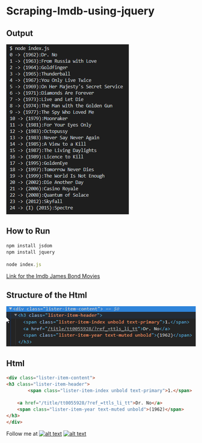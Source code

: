 # Scraping-Imdb-using-jquery

## Output

![image](https://github.com/iarunabho/Scraping-Imdb-using-jquery/blob/master/images/output.png)

## How to Run

```javascript
npm install jsdom
npm install jquery

node index.js
```

[Link for the Imdb James Bond Movies](https://www.imdb.com/list/ls004489992/)

## Structure of the Html

![image](https://github.com/iarunabho/Scraping-Imdb-using-jquery/blob/master/images/html_structure.png)


## Html

```html
<div class="lister-item-content">
<h3 class="lister-item-header">
        <span class="lister-item-index unbold text-primary">1.</span>
    
    <a href="/title/tt0055928/?ref_=ttls_li_tt">Dr. No</a>
    <span class="lister-item-year text-muted unbold">(1962)</span>
</h3>
</div>
```


<!-- Please don't remove this: Grab your social icons from https://github.com/carlsednaoui/gitsocial -->

<!-- display the social media buttons in your README -->
Follow me at
[![alt text][1.1]][1] 
[![alt text][6.1]][6]


<!-- links to social media icons -->
<!-- no need to change these -->

<!-- icons with padding -->

[1.1]: http://i.imgur.com/tXSoThF.png (twitter icon with padding)
[6.1]: http://i.imgur.com/0o48UoR.png (github icon with padding)


<!-- links to your social media accounts -->
<!-- update these accordingly -->

[1]: http://www.twitter.com/iarunabho
[6]: http://www.github.com/iarunabho
